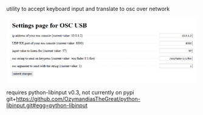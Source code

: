 utility to accept keyboard input and translate to osc over network

![screenshot of settings page](img/screenshot.png)

requires python-libinput v0.3, not currently on pypi  
git+https://github.com/OzymandiasTheGreat/python-libinput.git#egg=python-libinput